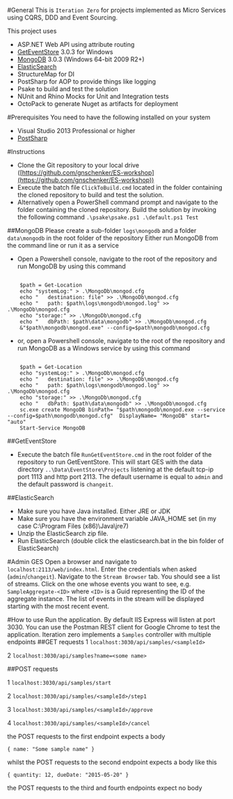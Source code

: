 #General
This is `Iteration Zero` for projects implemented as Micro Services using CQRS, DDD and Event Sourcing.

This project uses

- ASP.NET Web API using attribute routing
- [GetEventStore](https://geteventstore.com/) 3.0.3 for Windows 
- [MongoDB](https://www.mongodb.org/) 3.0.3 (Windows 64-bit 2009 R2+)
- [ElasticSearch](https://www.elastic.co/downloads/elasticsearch)
- StructureMap for DI
- PostSharp for AOP to provide things like logging
- Psake to build and test the solution
- NUnit and Rhino Mocks for Unit and Integration tests
- OctoPack to generate Nuget as artifacts for deployment

#Prerequisites
You need to have the following installed on your system 

- Visual Studio 2013 Professional or higher
- [PostSharp](https://visualstudiogallery.msdn.microsoft.com/a058d5d3-e654-43f8-a308-c3bdfdd0be4a)

#Instructions

- Clone the Git repository to your local drive ([https://github.com/gnschenker/ES-workshop](https://github.com/gnschenker/ES-workshop))
- Execute the batch file `ClickToBuild.cmd` located in the folder containing the cloned repository to build and test the solution. 
- Alternatively open a PowerShell command prompt and navigate to the folder containing the cloned repository. Build the solution by invoking the following command `.\psake\psake.ps1 .\default.ps1 Test`

##MongoDB
Please create a sub-folder `logs\mongodb` and a folder `data\mongodb` in the root folder of the repository 
Either run MongoDB from the command line or run it as a service
- Open a Powershell console, navigate to the root of the repository and run MongoDB by using this command

```

    $path = Get-Location
    echo "systemLog:" > .\MongoDb\mongod.cfg
    echo "   destination: file" >> .\MongoDb\mongod.cfg
    echo "   path: $path\logs\mongodb\mongod.log" >> .\MongoDb\mongod.cfg
    echo "storage:" >> .\MongoDb\mongod.cfg
    echo "   dbPath: $path\data\mongodb" >> .\MongoDb\mongod.cfg
    &"$path\mongodb\mongod.exe" --config=$path\mongodb\mongod.cfg 

```

- or, open a Powershell console, navigate to the root of the repository and run MongoDB as a Windows service by using this command

```

    $path = Get-Location
    echo "systemLog:" > .\MongoDb\mongod.cfg
    echo "   destination: file" >> .\MongoDb\mongod.cfg
    echo "   path: $path\logs\mongodb\mongod.log" >> .\MongoDb\mongod.cfg
    echo "storage:" >> .\MongoDb\mongod.cfg
    echo "   dbPath: $path\data\mongodb" >> .\MongoDb\mongod.cfg
    sc.exe create MongoDB binPath= "$path\mongodb\mongod.exe --service --config=$path\mongodb\mongod.cfg"  DisplayName= "MongoDB" start= "auto" 
    Start-Service MongoDB

```

##GetEventStore
- Execute the batch file `RunGetEventStore.cmd` in the root folder of the repository to run GetEventStore. This will start GES with the data directory `..\Data\EventStore\Projects` listening at the default tcp-ip port 1113 and http port 2113. The default username is equal to `admin` and the default password is `changeit`.

##ElasticSearch
- Make sure you have Java installed. Either JRE or JDK
- Make sure you have the environment variable JAVA_HOME set (in my case C:\Program Files (x86)\Java\jre7)
- Unzip the ElasticSearch zip file.
- Run ElasticSearch (double click the elasticsearch.bat in the bin folder of ElasticSearch)

#Admin GES
Open a browser and navigate to `localhost:2113/web/index.html`. Enter the credentials when asked (`admin`/`changeit`). Navigate to the `Stream Browser` tab. You should see a list of streams. Click on the one whose events you want to see, e.g. `SampleAggregate-<ID>` where `<ID>` is a Guid representing the ID of the aggregate instance. The list of events in the stream will be displayed starting with the most recent event.

#How to use
Run the application. By default IIS Express will listen at port 3030. You can use the Postman REST client for Google Chrome to test the application. Iteration zero implements a `Samples` controller with multiple endpoints
##GET requests
1 `localhost:3030/api/samples/<sampleId>`

2 `localhost:3030/api/samples?name=<some name>`

##POST requests

1 ```localhost:3030/api/samples/start```

2 ```localhost:3030/api/samples/<sampleId>/step1```

3 ```localhost:3030/api/samples/<sampleId>/approve```

4 ```localhost:3030/api/samples/<sampleId>/cancel```

the POST requests to the first endpoint expects a body

```{ name: "Some sample name" }```

whilst the POST requests to the second endpoint expects a body like this

```{ quantity: 12, dueDate: "2015-05-20" }```

the POST requests to the third and fourth endpoints expect no body 
